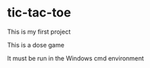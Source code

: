 # tic-tac-toe
This is my first project

This is a dose game

It must be run in the Windows cmd environment
